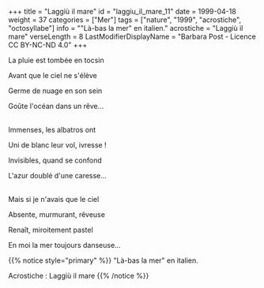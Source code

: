 +++
title = "Laggiù il mare"
id = "laggiu_il_mare_11"
date = 1999-04-18
weight = 37
categories = ["Mer"]
tags = ["nature", "1999", "acrostiche", "octosyllabe"]
info = "\"Là-bas la mer\" en italien."
acrostiche = "Laggiù il mare"
verseLength = 8
LastModifierDisplayName = "Barbara Post - Licence CC BY-NC-ND 4.0"
+++

La pluie est tombée en tocsin

Avant que le ciel ne s'élève

Germe de nuage en son sein

Goûte l'océan dans un rêve...

 \
Immenses, les albatros ont

Uni de blanc leur vol, ivresse !

Invisibles, quand se confond

L'azur doublé d'une caresse...

 \
Mais si je n'avais que le ciel

Absente, murmurant, rêveuse

Renaît, miroitement pastel

En moi la mer toujours danseuse...

{{% notice style="primary" %}}
"Là-bas la mer" en italien.

Acrostiche : Laggiù il mare
{{% /notice %}}
